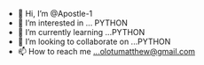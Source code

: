 - 👋 Hi, I’m @Apostle-1
- 👀 I’m interested in ... PYTHON 
- 🌱 I’m currently learning ...PYTHON 
- 💞️ I’m looking to collaborate on ...PYTHON 
- 📫 How to reach me ...olotumatthew@gmail.com 

<!---
Apostle-1/Apostle-1 is a ✨ special ✨ repository because its `README.md` (this file) appears on your GitHub profile.
You can click the Preview link to take a look at your changes.
--->
